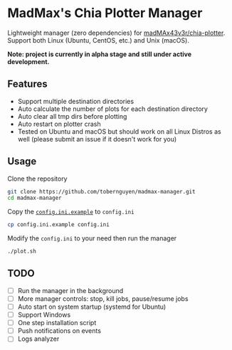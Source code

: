 # MadMax's Chia Plotter Manager
Lightweight manager (zero dependencies) for [madMAx43v3r/chia-plotter](https://github.com/madMAx43v3r/chia-plotter). Support both Linux (Ubuntu, CentOS, etc.) and Unix (macOS).

**Note: project is currently in alpha stage and still under active development.**

## Features
- Support multiple destination directories
- Auto calculate the number of plots for each destination directory
- Auto clear all tmp dirs before plotting
- Auto restart on plotter crash
- Tested on Ubuntu and macOS but should work on all Linux Distros as well (please submit an issue if it doesn't work for you)

## Usage
Clone the repository
```bash
git clone https://github.com/tobernguyen/madmax-manager.git
cd madmax-manager
```

Copy the [`config.ini.example`](./config.ini.example) to `config.ini`
```bash
cp config.ini.example config.ini
```

Modify the `config.ini` to your need then run the manager
```bash
./plot.sh
```

## TODO
- [ ] Run the manager in the background
- [ ] More manager controls: stop, kill jobs, pause/resume jobs
- [ ] Auto start on system startup (systemd for Ubuntu)
- [ ] Support Windows
- [ ] One step installation script
- [ ] Push notifications on events
- [ ] Logs analyzer
